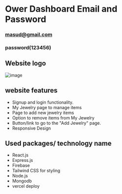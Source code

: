 # Ower Dashboard Email and Password

### masud@gmail.com

### password(123456)

## Website logo

<img src="https://i.ibb.co/6F5FMbQ/logo.png" alt="image">

## website features

- Signup and login functionality.
- My Jewelry page to manage items
- Page to add new jewelry items
- Option to remove items from My Jewelry
- Button/link to go to the "Add Jewelry" page.
- Responsive Design

## Used packages/ technology name

- React.js
- Express.js
- Firebase
- Tailwind CSS for styling
- Node.js
- Mongodb
- vercel deploy
